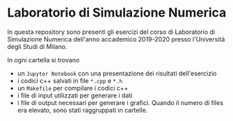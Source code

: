 # Laboratorio di Simulazione Numerica

In questa repository sono presenti gli esercizi del corso di Laboratorio di Simulazione Numerica dell'anno accademico 2019-2020 presso l'Università degli Studi di Milano. 

In ogni cartella si trovano

- un `Jupyter Notebook` con una presentazione dei risultati dell'esercizio
- i codici c++ salvati in file `*.cpp` e `*.h`
- un `Makefile` per compilare i codici c++
- i file di input utilizzati per generare i dati
- i file di output necessari per generare i grafici. Quando il numero di files era elevato, sono stati raggruppati in cartelle.

